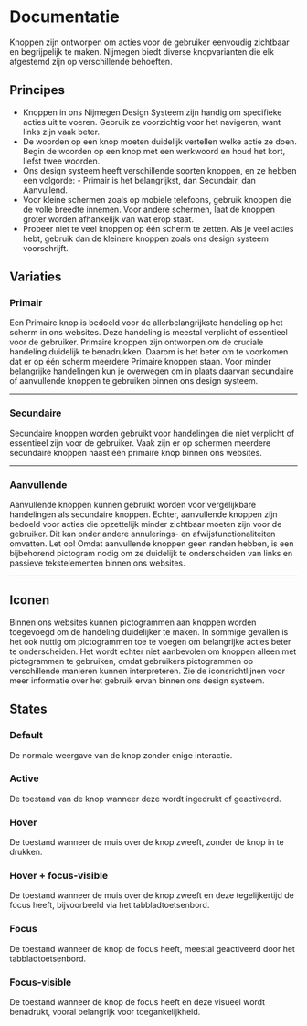 # Documentatie
Knoppen zijn ontworpen om acties voor de gebruiker eenvoudig zichtbaar en begrijpelijk te maken. Nijmegen biedt diverse knopvarianten die elk afgestemd zijn op verschillende behoeften.

## Principes
- Knoppen in ons Nijmegen Design Systeem zijn handig om specifieke acties uit te voeren. Gebruik ze voorzichtig voor het navigeren, want links zijn vaak beter.
- De woorden op een knop moeten duidelijk vertellen welke actie ze doen. Begin de woorden op een knop met een werkwoord en houd het kort, liefst twee woorden.
- Ons design systeem heeft verschillende soorten knoppen, en ze hebben een volgorde: - Primair is het belangrijkst, dan Secundair, dan Aanvullend.
- Voor kleine schermen zoals op mobiele telefoons, gebruik knoppen die de volle breedte innemen. Voor andere schermen, laat de knoppen groter worden afhankelijk van wat erop staat.
- Probeer niet te veel knoppen op één scherm te zetten. Als je veel acties hebt, gebruik dan de kleinere knoppen zoals ons design systeem voorschrijft.

## Variaties

### Primair
Een Primaire knop is bedoeld voor de allerbelangrijkste handeling op het scherm in ons websites. Deze handeling is meestal verplicht of essentieel voor de gebruiker. Primaire knoppen zijn ontworpen om de cruciale handeling duidelijk te benadrukken. Daarom is het beter om te voorkomen dat er op één scherm meerdere Primaire knoppen staan. Voor minder belangrijke handelingen kun je overwegen om in plaats daarvan secundaire of aanvullende knoppen te gebruiken binnen ons design systeem.

---

### Secundaire
Secundaire knoppen worden gebruikt voor handelingen die niet verplicht of essentieel zijn voor de gebruiker. Vaak zijn er op schermen meerdere secundaire knoppen naast één primaire knop binnen ons websites.

---

### Aanvullende
Aanvullende knoppen kunnen gebruikt worden voor vergelijkbare handelingen als secundaire knoppen. Echter, aanvullende knoppen zijn bedoeld voor acties die opzettelijk minder zichtbaar moeten zijn voor de gebruiker. Dit kan onder andere annulerings- en afwijsfunctionaliteiten omvatten. Let op! Omdat aanvullende knoppen geen randen hebben, is een bijbehorend pictogram nodig om ze duidelijk te onderscheiden van links en passieve tekstelementen binnen ons websites.

---

## Iconen
Binnen ons websites kunnen pictogrammen aan knoppen worden toegevoegd om de handeling duidelijker te maken. In sommige gevallen is het ook nuttig om pictogrammen toe te voegen om belangrijke acties beter te onderscheiden. Het wordt echter niet aanbevolen om knoppen alleen met pictogrammen te gebruiken, omdat gebruikers pictogrammen op verschillende manieren kunnen interpreteren. Zie de iconsrichtlijnen voor meer informatie over het gebruik ervan binnen ons design systeem.

## States

### Default
De normale weergave van de knop zonder enige interactie.

### Active
De toestand van de knop wanneer deze wordt ingedrukt of geactiveerd.

### Hover
De toestand wanneer de muis over de knop zweeft, zonder de knop in te drukken.

### Hover + focus-visible
De toestand wanneer de muis over de knop zweeft en deze tegelijkertijd de focus heeft, bijvoorbeeld via het tabbladtoetsenbord.

### Focus
De toestand wanneer de knop de focus heeft, meestal geactiveerd door het tabbladtoetsenbord.

### Focus-visible
De toestand wanneer de knop de focus heeft en deze visueel wordt benadrukt, vooral belangrijk voor toegankelijkheid.
